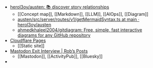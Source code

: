 - [herol3oy/austen: 📚 discover story relationships](https://github.com/herol3oy/austen)
	- [[Concept map]], [[Markdown]], [[LLM]], [[AIOps]], [[Diagram]]
	- [austen/src/server/routes/v1/getMermaidSyntax.ts at main · herol3oy/austen](https://github.com/herol3oy/austen/blob/main/src/server/routes/v1/getMermaidSyntax.ts)
	- [ahmedkhaleel2004/gitdiagram: Free, simple, fast interactive diagrams for any GitHub repository](https://github.com/ahmedkhaleel2004/gitdiagram)
- [Cloudflare Pages](https://pages.cloudflare.com/)
	- [[Static site]]
- [Mastodon Exit Interview | Rob’s Posts](https://v.cx/2025/04/mastodon-exit-interview)
	- [[Mastodon]], [[ActivityPub]], [[Bluesky]]
-